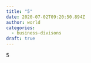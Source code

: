 ```yaml
---
title: "5"
date: 2020-07-02T09:20:50.894Z
author: world
categories:
  - business-divisons
draft: true
---
```

5